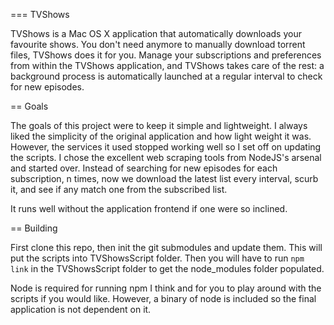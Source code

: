 === TVShows

TVShows is a Mac OS X application that automatically downloads your favourite shows. You don't need anymore to
manually download torrent files, TVShows does it for you. Manage your subscriptions and preferences from within
the TVShows application, and TVShows takes care of the rest: a background process is automatically launched at
a regular interval to check for new episodes.

== Goals

The goals of this project were to keep it simple and lightweight. I always liked the simplicity of the original
application and how light weight it was. However, the services it used stopped working well so I set off on
updating the scripts. I chose the excellent web scraping tools from NodeJS's arsenal and started over. Instead
of searching for new episodes for each subscription, n times, now we download the latest list every interval,
scurb it, and see if any match one from the subscribed list. 

It runs well without the application frontend if one were so inclined. 

== Building

First clone this repo, then init the git submodules and update them. This will put the scripts into TVShowsScript
folder. Then you will have to run `npm link` in the TVShowsScript folder to get the node_modules folder populated.

Node is required for running npm I think and for you to play around with the scripts if you would like. However,
a binary of node is included so the final application is not dependent on it.
